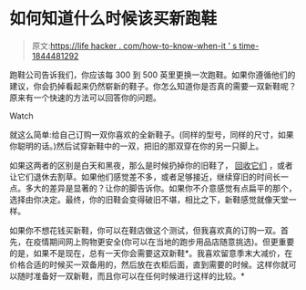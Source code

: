# 如何知道什么时候该买新跑鞋

> 原文:[https://life hacker . com/how-to-know-when-it ' s time-1844481292](https://lifehacker.com/how-to-know-when-its-time-for-new-running-shoes-1844481292)

跑鞋公司告诉我们，你应该每 300 到 500 英里更换一次跑鞋。如果你遵循他们的建议，你会扔掉看起来仍然崭新的鞋子。你怎么知道你是否真的需要一双新鞋呢？原来有一个快速的方法可以回答你的问题。

Watch

就这么简单:给自己订购一双你喜欢的全新鞋子。(同样的型号，同样的尺寸，如果你聪明的话。)然后试穿新鞋中的一双，把旧的那双穿在你的另一只脚上。

如果这两者的区别是白天和黑夜，那么是时候扔掉你的旧鞋了， [回收它们](https://fashionista.com/2020/02/how-to-recycle-shoes-sneakers-heels) ，或者让它们退休去割草。如果他们感觉差不多，或者足够接近，继续穿旧的时间长一点。多大的差异是显著的？让你的脚告诉你。如果你不介意感觉有点扁平的那个，选择由你决定。最终，你的旧鞋会变得破旧不堪，相比之下，新鞋感觉就像天堂一样。

如果你不想花钱买新鞋，你可以在鞋店做这个测试，但我喜欢真的订购一双。首先，在疫情期间网上购物更安全(你可以在当地的跑步用品店随意挑选)。但更重要的是，如果不是现在，总有一天你会需要这双新鞋*。我喜欢留意季末大减价，在价格合适的时候买一双备用的，然后放在衣柜后面，直到需要的时候。这样你就可以随时准备好一双新鞋，而且你可以在任何时候进行这样的比较。*